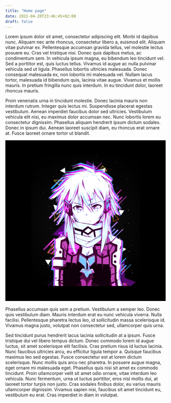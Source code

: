 ```yaml
---
title: "Home page"
date: 2022-04-20T23:46:45+02:00
draft: false
---
```


Lorem ipsum dolor sit amet, consectetur adipiscing elit. Morbi id dapibus nunc. Aliquam nec ante rhoncus, consectetur libero a, euismod elit. Aliquam vitae pulvinar ex. Pellentesque accumsan gravida tellus, vel molestie lectus posuere eu. Cras vel tristique nisi. Donec quis dapibus metus, ac condimentum sem. In vehicula ipsum magna, eu bibendum leo tincidunt vel. Sed a porttitor est, quis luctus tellus. Vivamus id augue ac nulla pulvinar vehicula sed ut ligula. Phasellus lobortis ultricies malesuada. Donec consequat malesuada ex, non lobortis mi malesuada vel. Nullam lacus tortor, malesuada id bibendum quis, lacinia vitae augue. Vivamus et mollis mauris. In pretium fringilla nunc quis interdum. In eu tincidunt dolor, laoreet rhoncus mauris.

Proin venenatis urna in tincidunt molestie. Donec lacinia mauris non interdum rutrum. Integer quis lectus mi. Suspendisse placerat egestas vestibulum. Aenean imperdiet faucibus dolor sed ultricies. Vestibulum vehicula elit nisi, eu maximus dolor accumsan nec. Nunc lobortis lorem eu consectetur dignissim. Phasellus aliquam hendrerit ipsum dictum sodales. Donec in ipsum dui. Aenean laoreet suscipit diam, eu rhoncus erat ornare at. Fusce laoreet ornare tortor ut blandit.

![Sinoon](/images/sinoon.webp)

Phasellus accumsan quis sem a pretium. Vestibulum a semper leo. Donec quis vestibulum diam. Mauris interdum erat eu nunc vehicula viverra. Nulla facilisi. Pellentesque pharetra lectus leo, id sollicitudin massa scelerisque id. Vivamus magna justo, volutpat non consectetur sed, ullamcorper quis urna.

Sed tincidunt purus hendrerit lacus lacinia sollicitudin at a ipsum. Fusce tristique dui vel libero tempus dictum. Donec commodo lorem id augue luctus, sit amet scelerisque elit facilisis. Cras pretium risus id luctus lacinia. Nunc faucibus ultricies arcu, eu efficitur ligula tempor a. Quisque faucibus maximus leo sed egestas. Fusce consectetur est at lorem dictum scelerisque. Nunc mollis quis arcu nec pharetra. In posuere augue magna, eget ornare mi malesuada eget. Phasellus quis nisi sit amet ex commodo tincidunt. Proin ullamcorper velit sit amet odio ornare, vitae interdum leo vehicula. Nunc fermentum, urna ut luctus porttitor, eros nisl mollis dui, at laoreet tortor turpis non justo. Cras sodales finibus dolor, eu varius mauris ullamcorper dignissim. Vivamus sapien nisi, faucibus sit amet tincidunt eu, vestibulum eu erat. Cras imperdiet in diam in volutpat.

